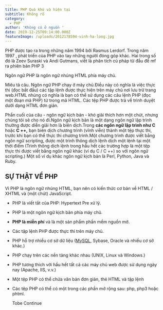 ```yaml
---
title: PHP Quá khứ và hiện tại
subtitle: Không rõ
category:
  - PHP
author: 'Không có ở nguồn '
date: 2019-12-25T09:14:00.000Z
featureImage: /uploads/2012178594-vinh-ha-long.jpg
---
```

PHP được tạo ra trong những năm 1994 bởi Rasmus Lerdorf. Trong năm 1997 , phát triển của PHP vào tay những người đóng góp khác. Hai trong số đó là Zeev Suraski và Andi Gutmans, viết là phân tích cú pháp từ đầu để mf ra phiên bản PHP 3

Ngôn ngữ PHP là ngôn ngữ nhúng HTML phía máy chủ.

Miêu tả câu. Ngôn ngữ PHP chạy ở máy chủ.Điều này có nghĩa là việc thực thi (đọc bắt đầu) các tập lệnh được thực hiện trên máy chủ nơi lưu trữ trang web.HTML nhúng có nghĩa là bạn có thể sử dụng các câu lệnh PHP (đọc một đoạn mã PHP) từ trong mã HTML. Các tệp PHP được trả về trình duyệt dưới dạng HTML đơn giản.

Phần cuối của câu - ngôn ngữ kịch bản - khó giải thích hơn một chút, nhưng chúng tôi sẽ cho nó đi.Ngôn ngữ kịch bản là một dạng ngôn ngữ lập trình thường được diễn giải hơn là biên dịch.Trong **các ngôn ngữ lập trình như C** hoặc **C ++,** bạn biên dịch chương trình (vĩnh viễn) thành một tệp thực thi, trước khi bạn có thể thực thi chương trình.Một chương trình được viết bằng ngôn ngữ scripting, được một trình thông dịch lệnh dịch một lệnh tại một thời điểm (Trình thông dịch lệnh trong hầu hết các trường hợp là một tệp thực thi được viết bằng ngôn ngữ khác (ví dụ C / C ++) so với ngôn ngữ scripting.) Một số ví dụ khác ngôn ngữ kịch bản là Perl, Python, Java và Ruby.



## SỰ THẬT VỀ PHP

Vì PHP là ngôn ngữ nhúng HTML, bạn nên có kiến ​​thức cơ bản về HTML / XHTML và (một chút) JavaScript.

* PHP là viết tắt của PHP: Hypertext Pre xử lý.
* PHP là một ngôn ngữ kịch bản phía máy chủ.
* **PHP là miễn phí** và là một sản phẩm phần mềm nguồn mở.
* Các tập lệnh PHP được thực thi trên máy chủ.
* PHP hỗ trợ nhiều cơ sở dữ liệu ([MySQL](http://techcrowdreviews.com/product/it-infrastructure/database/mysql "MySQL"), Sybase, Oracle và nhiều cơ sở khác.)
* PHP chạy trên các nền tảng khác nhau (UNIX, Linux và Windows.)
* PHP tương thích với hầu hết tất cả các máy chủ web được sử dụng ngày nay (Apache, IIS, v.v.)
* Một tệp PHP có thể chứa văn bản đơn giản, thẻ HTML và tập lệnh
* Các tệp PHP có thể có một trong các phần mở rộng sau: php, php3 hoặc phtml.

  Tobe Continue
